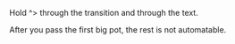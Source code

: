 Hold ^> through the transition and through the text.

After you pass the first big pot, the rest is not automatable.
